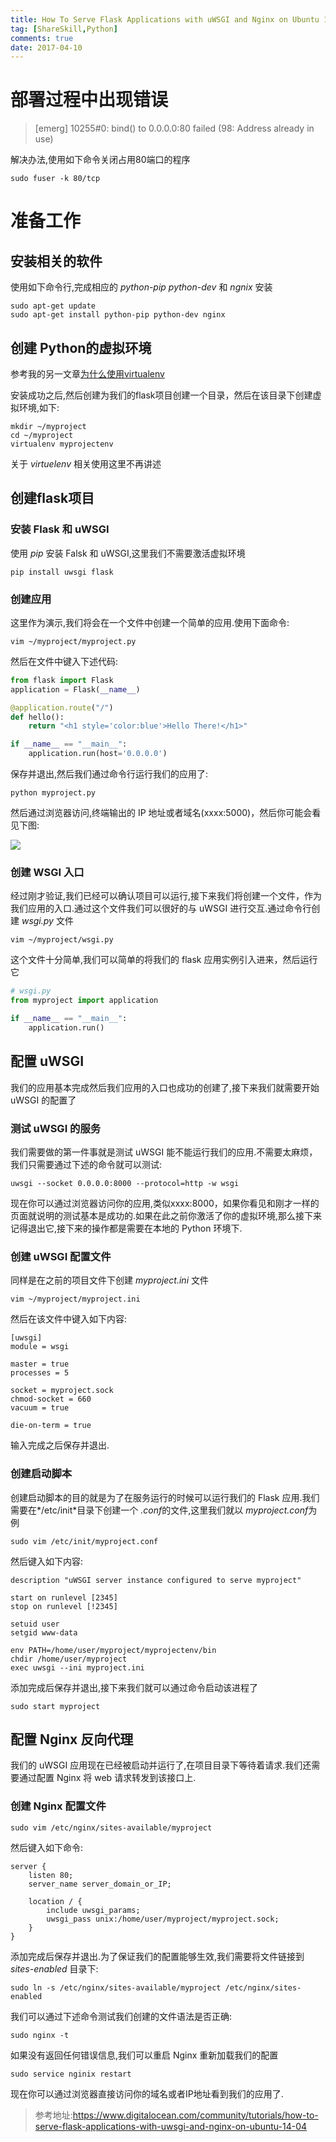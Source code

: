 ```yaml
---
title: How To Serve Flask Applications with uWSGI and Nginx on Ubuntu 14.04
tag: [ShareSkill,Python]
comments: true
date: 2017-04-10
---
```






# 部署过程中出现错误

>[emerg] 10255#0: bind() to 0.0.0.0:80 failed (98: Address already in use)

解决办法,使用如下命令关闭占用80端口的程序

```shell
sudo fuser -k 80/tcp
```

# 准备工作
## 安装相关的软件

使用如下命令行,完成相应的 *python-pip python-dev* 和 *ngnix* 安装

```shell
sudo apt-get update
sudo apt-get install python-pip python-dev nginx
```

## 创建 Python的虚拟环境

参考我的另一文章[为什么使用virtualenv](http://www.leetao94.cn/2016/10/11/why-I-use-virtualenv/)

安装成功之后,然后创建为我们的flask项目创建一个目录，然后在该目录下创建虚拟环境,如下:

```shell
mkdir ~/myproject
cd ~/myproject
virtualenv myprojectenv
```

关于 *virtuelenv* 相关使用这里不再讲述

## 创建flask项目

### 安装 Flask 和 uWSGI

使用 *pip* 安装 Falsk 和 uWSGI,这里我们不需要激活虚拟环境

```shell
pip install uwsgi flask
```

### 创建应用

这里作为演示,我们将会在一个文件中创建一个简单的应用.使用下面命令:

```shell
vim ~/myproject/myproject.py
```

然后在文件中键入下述代码:

```python
from flask import Flask
application = Flask(__name__)

@application.route("/")
def hello():
    return "<h1 style='color:blue'>Hello There!</h1>"

if __name__ == "__main__":
    application.run(host='0.0.0.0')
```

保存并退出,然后我们通过命令行运行我们的应用了:

```shell
python myproject.py
```

然后通过浏览器访问,终端输出的 IP 地址或者域名(xxxx:5000)，然后你可能会看见下图:

![](http://ww1.sinaimg.cn/large/d9e82fa4ly1fehvhoila8j205601ea9u.jpg)

### 创建 WSGI 入口

经过刚才验证,我们已经可以确认项目可以运行,接下来我们将创建一个文件，作为我们应用的入口.通过这个文件我们可以很好的与 uWSGI 进行交互.通过命令行创建 *wsgi.py* 文件

```shell
vim ~/myproject/wsgi.py
```

这个文件十分简单,我们可以简单的将我们的 flask 应用实例引入进来，然后运行它

```python
# wsgi.py
from myproject import application

if __name__ == "__main__":
    application.run()
```

## 配置 uWSGI

我们的应用基本完成然后我们应用的入口也成功的创建了,接下来我们就需要开始 uWSGI 的配置了

### 测试 uWSGI 的服务
我们需要做的第一件事就是测试 uWSGI 能不能运行我们的应用.不需要太麻烦，我们只需要通过下述的命令就可以测试:

```shell
uwsgi --socket 0.0.0.0:8000 --protocol=http -w wsgi
```

现在你可以通过浏览器访问你的应用,类似xxxx:8000，如果你看见和刚才一样的页面就说明的测试基本是成功的.如果在此之前你激活了你的虚拟环境,那么接下来记得退出它,接下来的操作都是需要在本地的 Python 环境下.

### 创建 uWSGI 配置文件

同样是在之前的项目文件下创建 *myproject.ini* 文件

```shell
vim ~/myproject/myproject.ini
```

然后在该文件中键入如下内容:

```shell
[uwsgi]
module = wsgi

master = true
processes = 5

socket = myproject.sock
chmod-socket = 660
vacuum = true

die-on-term = true
```
输入完成之后保存并退出.

### 创建启动脚本

创建启动脚本的目的就是为了在服务运行的时候可以运行我们的 Flask 应用.我们需要在*/etc/init*目录下创建一个 *.conf*的文件,这里我们就以 *myproject.conf*为例

```shell
sudo vim /etc/init/myproject.conf
```

然后键入如下内容:

```shell
description "uWSGI server instance configured to serve myproject"

start on runlevel [2345]
stop on runlevel [!2345]

setuid user
setgid www-data

env PATH=/home/user/myproject/myprojectenv/bin
chdir /home/user/myproject
exec uwsgi --ini myproject.ini
```
添加完成后保存并退出,接下来我们就可以通过命令启动该进程了

```shell
sudo start myproject
```

## 配置 Nginx 反向代理
我们的 uWSGI 应用现在已经被启动并运行了,在项目目录下等待着请求.我们还需要通过配置 Nginx 将 web 请求转发到该接口上.

### 创建 Nginx 配置文件

```shell
sudo vim /etc/nginx/sites-available/myproject
```

然后键入如下命令:

```shell
server {
    listen 80;
    server_name server_domain_or_IP;

    location / {
        include uwsgi_params;
        uwsgi_pass unix:/home/user/myproject/myproject.sock;
    }
}
```
添加完成后保存并退出.为了保证我们的配置能够生效,我们需要将文件链接到 *sites-enabled* 目录下:

```shell
sudo ln -s /etc/nginx/sites-available/myproject /etc/nginx/sites-enabled
```

我们可以通过下述命令测试我们创建的文件语法是否正确:

```shell
sudo nginx -t
```
如果没有返回任何错误信息,我们可以重启 Nginx 重新加载我们的配置

```shell
sudo service nginix restart
```

现在你可以通过浏览器直接访问你的域名或者IP地址看到我们的应用了.

>参考地址:https://www.digitalocean.com/community/tutorials/how-to-serve-flask-applications-with-uwsgi-and-nginx-on-ubuntu-14-04
